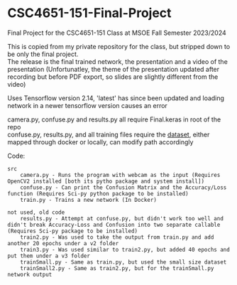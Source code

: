 # CSC4651-151-Final-Project
Final Project for the CSC4651-151 Class at MSOE Fall Semester 2023/2024

This is copied from my private repository for the class, but stripped down to be only the final project.<br/>
The release is the final trained network, the presentation and a video of the presentation (Unfortunatley, the theme of the presentation updated after recording but before PDF export, so slides are slightly different from the video)

Uses Tensorflow version 2.14, 'latest' has since been updated and loading network in a newer tensorflow version causes an error 

camera.py, confuse.py and results.py all require Final.keras in root of the repo<br/>
confuse.py, results.py, and all training files require the [dataset]("https://www.kaggle.com/datasets/kapitanov/hagrid"), either mapped through docker or locally, can modify path accordingly


Code:

    src
        camera.py - Runs the program with webcam as the input (Requires OpenCV2 installed [both its pytho package and system install])
        confuse.py - Can print the Confusion Matrix and the Accuracy/Loss function (Requires Sci-py python package to be installed)
        train.py - Trains a new network (In Docker)
        
    not used, old code
        results.py - Attempt at confuse.py, but didn't work too well and didn't break Accuracy-Loss and Confusion into two separate callable (Requires Sci-py package to be installed)
        train2.py - Was used to take the output from train.py and add another 20 epochs under a v2 folder
        train3.py - Was used similar to train2.py, but added 40 epochs and put them under a v3 folder
        trainSmall.py - Same as train.py, but used the small size dataset
        trainSmall2.py - Same as train2.py, but for the trainSmall.py network output
